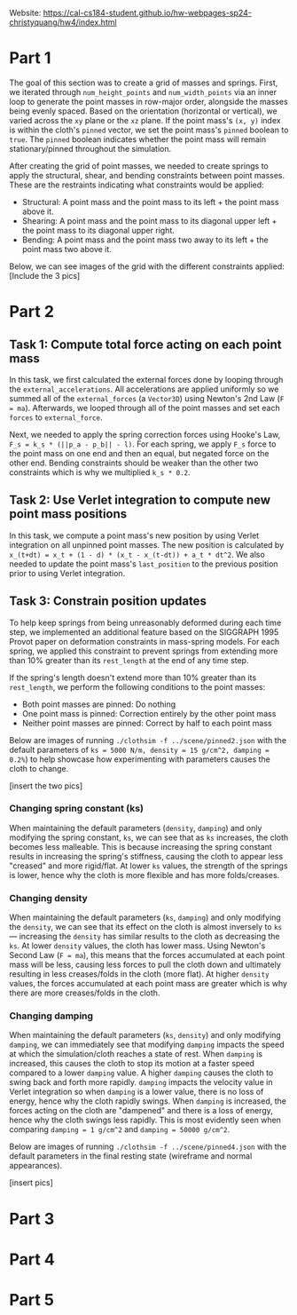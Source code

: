 Website: https://cal-cs184-student.github.io/hw-webpages-sp24-christyquang/hw4/index.html

# Part 1
The goal of this section was to create a grid of masses and springs. First, we iterated through `num_height_points` and `num_width_points` via an inner loop to generate the point masses in row-major order, alongside the masses being evenly spaced. Based on the orientation (horizontal or vertical), we varied across the `xy` plane or the `xz` plane. If the point mass's `(x, y)` index is within the cloth's `pinned` vector, we set the point mass's `pinned` boolean to `true`. The `pinned` boolean indicates whether the point mass will remain stationary/pinned throughout the simulation.

After creating the grid of point masses, we needed to create springs to apply the structural, shear, and bending constraints between point masses. These are the restraints indicating what constraints would be applied:
- Structural: A point mass and the point mass to its left + the point mass above it.
- Shearing: A point mass and the point mass to its diagonal upper left + the point mass to its diagonal upper right.
- Bending: A point mass and the point mass two away to its left + the point mass two above it.

Below, we can see images of the grid with the different constraints applied:
[Include the 3 pics]

# Part 2
## Task 1: Compute total force acting on each point mass
In this task, we first calculated the external forces done by looping through the `external_accelerations`. All accelerations are applied uniformly so we summed all of the `external_forces` (a `Vector3D`) using Newton's 2nd Law (`F = ma`). Afterwards, we looped through all of the point masses and set each `forces` to `external_force`.

Next, we needed to apply the spring correction forces using Hooke's Law, `F_s = k_s * (||p_a - p_b|| - l)`. For each spring, we apply `F_s` force to the point mass on one end and then an equal, but negated force on the other end. Bending constraints should be weaker than the other two constraints which is why we multiplied `k_s * 0.2`.

## Task 2: Use Verlet integration to compute new point mass positions
In this task, we compute a point mass's new position by using Verlet integration on all unpinned point masses. The new position is calculated by `x_(t+dt) = x_t + (1 - d) * (x_t - x_(t-dt)) + a_t * dt^2`. We also needed to update the point mass's `last_position` to the previous position prior to using Verlet integration.

## Task 3: Constrain position updates
To help keep springs from being unreasonably deformed during each time step, we implemented an additional feature based on the SIGGRAPH 1995 Provot paper on deformation constraints in mass-spring models. For each spring, we applied this constraint to prevent springs from extending more than 10% greater than its `rest_length` at the end of any time step.

If the spring's length doesn't extend more than 10% greater than its `rest_length`, we perform the following conditions to the point masses:
- Both point masses are pinned: Do nothing
- One point mass is pinned: Correction entirely by the other point mass
- Neither point masses are pinned: Correct by half to each point mass

Below are images of running `./clothsim -f ../scene/pinned2.json` with the default parameters of `ks = 5000 N/m, density = 15 g/cm^2, damping = 0.2%`) to help showcase how experimenting with parameters causes the cloth to change.

[insert the two pics]

### Changing spring constant (ks)
When maintaining the default parameters (`density`, `damping`) and only modifying the spring constant, `ks`, we can see that as `ks` increases, the cloth becomes less malleable. This is because increasing the spring constant results in increasing the spring's stiffness, causing the cloth to appear less "creased" and more rigid/flat. At lower `ks` values, the strength of the springs is lower, hence why the cloth is more flexible and has more folds/creases. 

### Changing density
When maintaining the default parameters (`ks`, `damping`) and only modifying the `density`, we can see that its effect on the cloth is almost inversely to `ks` — increasing the `density` has similar results to the cloth as decreasing the `ks`. At lower `density` values, the cloth has lower mass. Using Newton's Second Law (`F = ma`), this means that the forces accumulated at each point mass will be less, causing less forces to pull the cloth down and ultimately resulting in less creases/folds in the cloth (more flat). At higher `density` values, the forces accumulated at each point mass are greater which is why there are more creases/folds in the cloth. 

### Changing damping
When maintaining the default parameters (`ks`, `density`) and only modifying `damping`, we can immediately see that modifying `damping` impacts the speed at which the simulation/cloth reaches a state of rest. When `damping` is increased, this causes the cloth to stop its motion at a faster speed compared to a lower `damping` value. A higher `damping` causes the cloth to swing back and forth more rapidly. `damping` impacts the velocity value in Verlet integration so when `damping` is a lower value, there is no loss of energy, hence why the cloth rapidly swings. When `damping` is increased, the forces acting on the cloth are "dampened" and there is a loss of energy, hence why the cloth swings less rapidly. This is most evidently seen when comparing `damping = 1 g/cm^2` and `damping = 50000 g/cm^2`.

Below are images of running `./clothsim -f ../scene/pinned4.json` with the default parameters in the final resting state (wireframe and normal appearances).

[insert pics]

# Part 3


# Part 4


# Part 5


